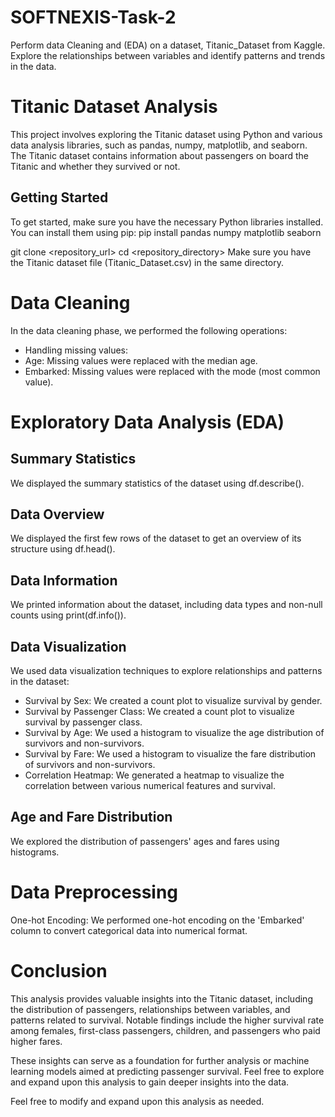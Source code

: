 # SOFTNEXIS-Task-2
Perform data Cleaning and (EDA) on a dataset, Titanic_Dataset from Kaggle. Explore the relationships between variables and identify patterns and trends in the data.
# Titanic Dataset Analysis
This project involves exploring the Titanic dataset using Python and various data analysis libraries, such as pandas, numpy, matplotlib, and seaborn. The Titanic dataset contains information about passengers on board the Titanic and whether they survived or not.

## Getting Started
To get started, make sure you have the necessary Python libraries installed. You can install them using pip:
pip install pandas numpy matplotlib seaborn

git clone <repository_url>
cd <repository_directory>
Make sure you have the Titanic dataset file (Titanic_Dataset.csv) in the same directory.

# Data Cleaning
In the data cleaning phase, we performed the following operations:

- Handling missing values:
- Age: Missing values were replaced with the median age.
- Embarked: Missing values were replaced with the mode (most common value).
  
# Exploratory Data Analysis (EDA)
## Summary Statistics
We displayed the summary statistics of the dataset using df.describe().

## Data Overview
We displayed the first few rows of the dataset to get an overview of its structure using df.head().

## Data Information
We printed information about the dataset, including data types and non-null counts using print(df.info()).

## Data Visualization
We used data visualization techniques to explore relationships and patterns in the dataset:

- Survival by Sex: We created a count plot to visualize survival by gender.
- Survival by Passenger Class: We created a count plot to visualize survival by passenger class.
- Survival by Age: We used a histogram to visualize the age distribution of survivors and non-survivors.
- Survival by Fare: We used a histogram to visualize the fare distribution of survivors and non-survivors.
- Correlation Heatmap: We generated a heatmap to visualize the correlation between various numerical features and survival.

## Age and Fare Distribution
We explored the distribution of passengers' ages and fares using histograms.

# Data Preprocessing
One-hot Encoding: We performed one-hot encoding on the 'Embarked' column to convert categorical data into numerical format.

# Conclusion
This analysis provides valuable insights into the Titanic dataset, including the distribution of passengers, relationships between variables, and patterns related to survival. Notable findings include the higher survival rate among females, first-class passengers, children, and passengers who paid higher fares.

These insights can serve as a foundation for further analysis or machine learning models aimed at predicting passenger survival. Feel free to explore and expand upon this analysis to gain deeper insights into the data.


Feel free to modify and expand upon this analysis as needed.
